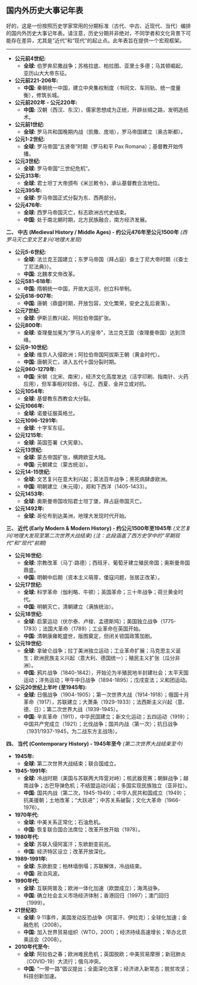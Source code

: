 ## 国内外历史大事记年表
好的，这是一份按照历史学家常用的分期标准（古代、中古、近现代、当代）编排的国内外历史大事记年表。请注意，历史分期并非绝对，不同学者和文化背景下可能存在差异，尤其是“近代”和“现代”的起止点。此年表旨在提供一个宏观框架。

---


*   **公元前4世纪:**
    *   **全球:** 伯罗奔尼撒战争；苏格拉底、柏拉图、亚里士多德；马其顿崛起，亚历山大大帝东征。
*   **公元前221-206年:**
    *   **中国:** 秦朝统一中国，建立中央集权制度（书同文、车同轨、统一度量衡），修筑长城。
*   **公元前202年 - 公元220年:**
    *   **中国:** 汉朝（西汉、东汉），儒家思想成为正统，开辟丝绸之路，发明造纸术。
*   **公元前1世纪:**
    *   **全球:** 罗马共和国晚期内战（凯撒、庞培），罗马帝国建立（奥古斯都）。
*   **公元1-2世纪:**
    *   **全球:** 罗马帝国“五贤帝”时期（罗马和平 Pax Romana）；基督教开始传播。
*   **公元3世纪:**
    *   **全球:** 罗马帝国“三世纪危机”。
*   **公元313年:**
    *   **全球:** 君士坦丁大帝颁布《米兰敕令》，承认基督教合法地位。
*   **公元395年:**
    *   **全球:** 罗马帝国正式分裂为东、西两部分。
*   **公元476年:**
    *   **全球:** 西罗马帝国灭亡，标志欧洲古代史结束。
    *   **中国:** 处于南北朝时期，北方民族融合，南方经济发展。

**二、 中古 (Medieval History / Middle Ages) - 约公元476年至公元1500年**
*(西罗马灭亡至文艺复兴/地理大发现)*

*   **公元5-6世纪:**
    *   **全球:** 法兰克王国建立；东罗马帝国（拜占庭）查士丁尼大帝时期（《查士丁尼法典》）。
    *   **中国:** 北魏孝文帝改革。
*   **公元581-618年:**
    *   **中国:** 隋朝统一中国，开凿大运河，创立科举制。
*   **公元618-907年:**
    *   **中国:** 唐朝（鼎盛时期，开放包容，文化繁荣，安史之乱后衰落）。
*   **公元7世纪:**
    *   **全球:** 伊斯兰教兴起，阿拉伯帝国扩张。
*   **公元800年:**
    *   **全球:** 查理曼加冕为“罗马人的皇帝”，法兰克王国（查理曼帝国）达到顶峰。
*   **公元9-10世纪:**
    *   **全球:** 维京人入侵欧洲；阿拉伯帝国阿拔斯王朝（黄金时代）。
    *   **中国:** 唐朝灭亡，进入五代十国分裂时期。
*   **公元960-1279年:**
    *   **中国:** 宋朝（北宋、南宋），经济文化高度发达（活字印刷、指南针、火药应用），但军事相对较弱，与辽、西夏、金并立或对抗。
*   **公元1054年:**
    *   **全球:** 基督教东西教会大分裂。
*   **公元1066年:**
    *   **全球:** 诺曼征服英格兰。
*   **公元1096-1291年:**
    *   **全球:** 十字军东征。
*   **公元1215年:**
    *   **全球:** 英国签署《大宪章》。
*   **公元13世纪:**
    *   **全球:** 蒙古帝国扩张，横跨欧亚大陆。
    *   **中国:** 元朝建立（蒙古统治）。
*   **公元14-15世纪:**
    *   **全球:** 文艺复兴在意大利兴起；英法百年战争；黑死病肆虐欧洲。
    *   **中国:** 明朝建立（朱元璋），郑和下西洋（1405-1433）。
*   **公元1453年:**
    *   **全球:** 奥斯曼帝国攻陷君士坦丁堡，拜占庭帝国灭亡。
*   **公元1492年:**
    *   **全球:** 哥伦布到达美洲，地理大发现时代开始。

**三、 近代 (Early Modern & Modern History) - 约公元1500年至1945年**
*(文艺复兴/地理大发现至第二次世界大战结束)*
*(注：此段涵盖了西方史学中的“早期现代”和“现代”前期)*

*   **公元16世纪:**
    *   **全球:** 宗教改革（马丁·路德）；西班牙、葡萄牙建立殖民帝国；奥斯曼帝国鼎盛。
    *   **中国:** 明朝中后期（资本主义萌芽，倭寇问题，张居正改革）。
*   **公元17世纪:**
    *   **全球:** 科学革命（伽利略、牛顿）；英国革命；三十年战争；荷兰黄金时代。
    *   **中国:** 明朝灭亡，清朝建立（满族统治）。
*   **公元18世纪:**
    *   **全球:** 启蒙运动（伏尔泰、卢梭、孟德斯鸠）；美国独立战争（1775-1783）；法国大革命（1789）；工业革命在英国开始。
    *   **中国:** 清朝康雍乾盛世，版图奠定，但闭关锁国政策加剧。
*   **公元19世纪:**
    *   **全球:** 拿破仑战争；拉丁美洲独立运动；工业革命扩展；马克思主义诞生；欧洲民族主义兴起（意大利、德国统一）；殖民主义扩张（瓜分非洲）。
    *   **中国:** 鸦片战争（1840-1842），开始沦为半殖民地半封建社会；太平天国运动；洋务运动；甲午中日战争（1894-1895）；戊戌变法；义和团运动。
*   **公元20世纪上半叶 (至1945年):**
    *   **全球:** 日俄战争（1904-1905）；第一次世界大战（1914-1918）；俄国十月革命（1917），苏联建立；大萧条（1929-1933）；法西斯主义兴起（意、德、日）；第二次世界大战（1939-1945）。
    *   **中国:** 辛亥革命（1911），中华民国建立；新文化运动；五四运动（1919）；中国共产党成立（1921）；北伐战争；国共内战（第一次）；抗日战争（1931/1937-1945，为二战东方主战场）。

**四、 当代 (Contemporary History) - 1945年至今**
*(第二次世界大战结束至今)*

*   **1945年:**
    *   **全球:** 第二次世界大战结束；联合国成立。
*   **1945-1991年:**
    *   **全球:** 冷战时期（美国与苏联两大阵营对峙）；核武器竞赛；朝鲜战争；越南战争；古巴导弹危机；不结盟运动兴起；多国实现民族独立（亚非拉）。
    *   **中国:** 国共内战（第二次，1945-1949）；中华人民共和国成立（1949）；抗美援朝；土地改革；“大跃进”；中苏关系破裂；文化大革命（1966-1976）。
*   **1970年代:**
    *   **全球:** 中美关系正常化；石油危机。
    *   **中国:** 恢复联合国合法席位；改革开放开始（1978）。
*   **1980年代:**
    *   **全球:** 苏联入侵阿富汗；东欧剧变前兆。
    *   **中国:** 经济特区设立；改革开放深化。
*   **1989-1991年:**
    *   **全球:** 东欧剧变；柏林墙倒塌；苏联解体，冷战结束。
    *   **中国:** 政治风波。
*   **1990年代:**
    *   **全球:** 互联网普及；欧洲一体化加速（欧盟成立）；海湾战争。
    *   **中国:** 确立社会主义市场经济体制；香港回归（1997）；澳门回归（1999）。
*   **21世纪初:**
    *   **全球:** 9·11事件，美国发动反恐战争（阿富汗、伊拉克）；全球化加速；金融危机（2008）。
    *   **中国:** 加入世界贸易组织（WTO，2001）；经济持续高速增长；举办北京奥运会（2008）。
*   **2010年代至今:**
    *   **全球:** 阿拉伯之春；欧洲难民危机；英国脱欧；中美贸易摩擦；新冠肺炎（COVID-19）大流行；俄乌冲突。
    *   **中国:** “一带一路”倡议提出；全面深化改革；经济进入新常态；脱贫攻坚；科技创新加速。